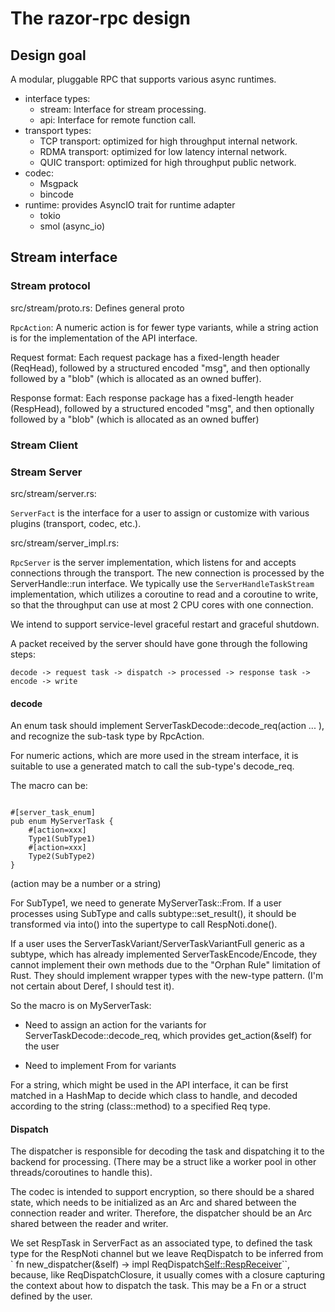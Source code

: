 # The razor-rpc design

## Design goal

A modular, pluggable RPC that supports various async runtimes.

* interface types:
  - stream: Interface for stream processing.
  - api: Interface for remote function call.
* transport types:
  - TCP transport: optimized for high throughput internal network.
  - RDMA transport: optimized for low latency internal network.
  - QUIC transport: optimized for high throughput public network.
* codec:
  - Msgpack
  - bincode
* runtime: provides AsyncIO trait for runtime adapter
  - tokio
  - smol (async_io)

## Stream interface

### Stream protocol

src/stream/proto.rs: Defines general proto

`RpcAction`: A numeric action is for fewer type variants, while a string action is for the implementation of the API interface.

Request format: Each request package has a fixed-length header (ReqHead), followed by a structured encoded "msg", and then optionally followed by a "blob" (which is allocated as an owned buffer).

Response format: Each response package has a fixed-length header (RespHead), followed by a structured encoded "msg", and then optionally followed by a "blob" (which is allocated as an owned buffer)

### Stream Client


### Stream Server

src/stream/server.rs:

`ServerFact` is the interface for a user to assign or customize with various plugins (transport, codec, etc.).

src/stream/server_impl.rs:

`RpcServer` is the server implementation, which listens for and accepts connections through the transport. The new connection is processed by the ServerHandle::run interface. We typically use the `ServerHandleTaskStream` implementation, which utilizes a coroutine to read and a coroutine to write, so that the throughput can use at most 2 CPU cores with one connection.

We intend to support service-level graceful restart and graceful shutdown.

A packet received by the server should have gone through the following steps:

    decode -> request task -> dispatch -> processed -> response task -> encode -> write

#### decode

An enum task should implement ServerTaskDecode::decode_req(action ... ), and recognize the sub-task type by RpcAction.

For numeric actions, which are more used in the stream interface, it is suitable to use a generated match to call the sub-type's decode_req.

The macro can be:

```

#[server_task_enum]
pub enum MyServerTask {
    #[action=xxx]
    Type1(SubType1)
    #[action=xxx]
    Type2(SubType2)
}
```

(action may be a number or a string)

For SubType1, we need to generate MyServerTask::From<SubType1>. If a user processes using SubType and calls subtype::set_result(), it should be transformed via into() into the supertype to call RespNoti.done().

If a user uses the ServerTaskVariant/ServerTaskVariantFull generic as a subtype, which has already implemented ServerTaskEncode/Encode, they cannot implement their own methods due to the "Orphan Rule" limitation of Rust. They should implement wrapper types with the new-type pattern. (I'm not certain about Deref, I should test it).

So the macro is on MyServerTask:

* Need to assign an action for the variants for ServerTaskDecode::decode_req, which provides get_action(&self) for the user

* Need to implement From for variants

For a string, which might be used in the API interface, it can be first matched in a HashMap to decide which class to handle, and decoded according to the string (class::method) to a specified Req type.


#### Dispatch

The dispatcher is responsible for decoding the task and dispatching it to the backend for processing. (There may be a struct like a worker pool in other threads/coroutines to handle this).

The codec is intended to support encryption, so there should be a shared state, which needs to be initialized as an Arc<Codec> and shared between the connection reader and writer. Therefore, the dispatcher should be an Arc shared between the reader and writer.

We set RespTask in ServerFact as an associated type, to defined the task type for the RespNoti channel but we leave ReqDispatch to be inferred from
` fn new_dispatcher(&self) -> impl ReqDispatch<Self::RespReceiver>``, because, like ReqDispatchClosure, it usually comes with a closure capturing the context about how to dispatch the task. This may be a Fn or a struct defined by the user.
